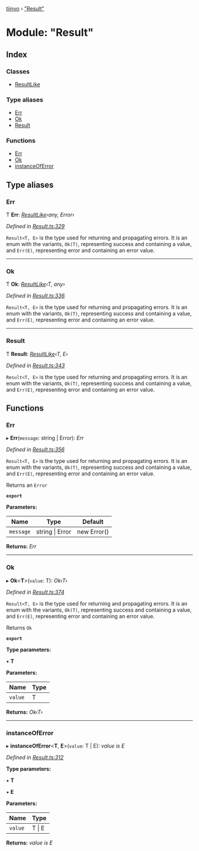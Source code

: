 [tiinvo](../README.md) › ["Result"](_result_.md)

# Module: "Result"

## Index

### Classes

* [ResultLike](../classes/_result_.resultlike.md)

### Type aliases

* [Err](_result_.md#err)
* [Ok](_result_.md#ok)
* [Result](_result_.md#result)

### Functions

* [Err](_result_.md#err)
* [Ok](_result_.md#ok)
* [instanceOfError](_result_.md#instanceoferror)

## Type aliases

###  Err

Ƭ **Err**: *[ResultLike](../classes/_result_.resultlike.md)‹any, Error›*

*Defined in [Result.ts:329](https://github.com/OctoD/tiinvo/blob/9b6a9a6/src/Result.ts#L329)*

`Result<T, E>` is the type used for returning and propagating errors.
It is an enum with the variants, `Ok(T)`, representing success and
containing a value, and `Err(E)`, representing error and containing
an error value.

___

###  Ok

Ƭ **Ok**: *[ResultLike](../classes/_result_.resultlike.md)‹T, any›*

*Defined in [Result.ts:336](https://github.com/OctoD/tiinvo/blob/9b6a9a6/src/Result.ts#L336)*

`Result<T, E>` is the type used for returning and propagating errors.
It is an enum with the variants, `Ok(T)`, representing success and
containing a value, and `Err(E)`, representing error and containing
an error value.

___

###  Result

Ƭ **Result**: *[ResultLike](../classes/_result_.resultlike.md)‹T, E›*

*Defined in [Result.ts:343](https://github.com/OctoD/tiinvo/blob/9b6a9a6/src/Result.ts#L343)*

`Result<T, E>` is the type used for returning and propagating errors.
It is an enum with the variants, `Ok(T)`, representing success and
containing a value, and `Err(E)`, representing error and containing
an error value.

## Functions

###  Err

▸ **Err**(`message`: string | Error): *Err*

*Defined in [Result.ts:356](https://github.com/OctoD/tiinvo/blob/9b6a9a6/src/Result.ts#L356)*

`Result<T, E>` is the type used for returning and propagating errors.
It is an enum with the variants, `Ok(T)`, representing success and
containing a value, and `Err(E)`, representing error and containing
an error value.

Returns an `Error`

**`export`** 

**Parameters:**

Name | Type | Default |
------ | ------ | ------ |
`message` | string &#124; Error | new Error() |

**Returns:** *Err*

___

###  Ok

▸ **Ok**<**T**>(`value`: T): *Ok‹T›*

*Defined in [Result.ts:374](https://github.com/OctoD/tiinvo/blob/9b6a9a6/src/Result.ts#L374)*

`Result<T, E>` is the type used for returning and propagating errors.
It is an enum with the variants, `Ok(T)`, representing success and
containing a value, and `Err(E)`, representing error and containing
an error value.

Returns `Ok`

**`export`** 

**Type parameters:**

▪ **T**

**Parameters:**

Name | Type |
------ | ------ |
`value` | T |

**Returns:** *Ok‹T›*

___

###  instanceOfError

▸ **instanceOfError**<**T**, **E**>(`value`: T | E): *value is E*

*Defined in [Result.ts:312](https://github.com/OctoD/tiinvo/blob/9b6a9a6/src/Result.ts#L312)*

**Type parameters:**

▪ **T**

▪ **E**

**Parameters:**

Name | Type |
------ | ------ |
`value` | T &#124; E |

**Returns:** *value is E*

